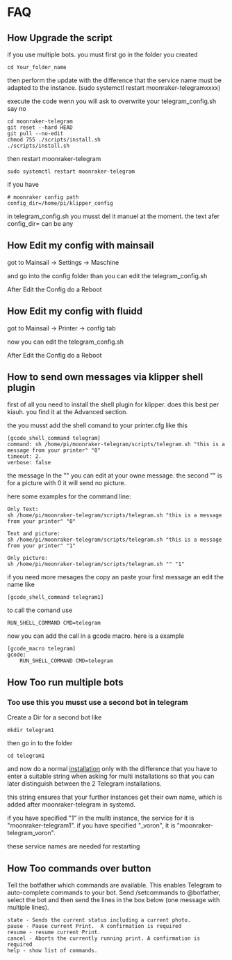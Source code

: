 # FAQ

## How Upgrade the script

if you use multiple bots. you must first go in the folder you created

```
cd Your_folder_name
```

then perform the update with the difference that the service name must be adapted to the instance. (sudo systemctl restart moonraker-telegramxxxx)

execute the code wenn you will ask to overwrite your telegram_config.sh say no

```
cd moonraker-telegram
git reset --hard HEAD
git pull --no-edit
chmod 755 ./scripts/install.sh
./scripts/install.sh
```

then restart moonraker-telegram

```
sudo systemctl restart moonraker-telegram
```

if you have

```
# moonraker config path
config_dir=/home/pi/klipper_config
```

in telegram_config.sh you musst del it manuel at the moment. the text afer config_dir= can be any

## How Edit my config with mainsail

got to Mainsail -> Settings -> Maschine

and go into the config folder than you can edit the telegram_config.sh

After Edit the Config do a Reboot

## How Edit my config with fluidd

got to Mainsail -> Printer -> config tab

now you can edit the telegram_config.sh

After Edit the Config do a Reboot

## How to send own messages via klipper shell plugin

first of all you need to install the shell plugin for klipper.
does this best per kiauh. you find it at the Advanced section.

the you musst add the shell comand to your printer.cfg like this

```
[gcode_shell_command telegram]
command: sh /home/pi/moonraker-telegram/scripts/telegram.sh "this is a message from your printer" "0"
timeout: 2.
verbose: false
```

the message In the "" you can edit at your owne message. the second "" is for a picture with 0 it will send no picture.

here some examples for the command line:

```
Only Text:
sh /home/pi/moonraker-telegram/scripts/telegram.sh "this is a message from your printer" "0"

Text and picture:
sh /home/pi/moonraker-telegram/scripts/telegram.sh "this is a message from your printer" "1"

Only picture:
sh /home/pi/moonraker-telegram/scripts/telegram.sh "" "1"
```

if you need more mesages the copy an paste your first message an edit the name like

```
[gcode_shell_command telegram1]
```

to call the comand use

```
RUN_SHELL_COMMAND CMD=telegram
```

now you can add the call in a gcode macro. here is a example

```
[gcode_macro telegram]
gcode:
    RUN_SHELL_COMMAND CMD=telegram
```

## How Too run multiple bots

### Too use this you musst use a second bot in telegram

Create a Dir for a second bot like

```
mkdir telegram1
```

then go in to the folder

```
cd telegram1
```

and now do a normal [installation](https://github.com/Raabi91/moonraker-telegram/blob/main/README.md)
only with the difference that you have to enter a suitable string when asking for multi installations so that you can later distinguish between the 2 Telegram installations.

this string ensures that your further instances get their own name, which is added after moonraker-telegram in systemd.

if you have specified "1" in the mullti instance, the service for it is "moonraker-telegram1". if you have specified "\_voron", it is "moonraker-telegram_voron".

these service names are needed for restarting

## How Too commands over button

Tell the botfather which commands are available. This enables Telegram to auto-complete commands to your bot. Send /setcommands to @botfather, select the bot and then send the lines in the box below (one message with multiple lines).

```
state - Sends the current status including a current photo.
pause - Pause current Print.  A confirmation is required
resume - resume current Print.
cancel - Aborts the currently running print. A confirmation is required
help - show list of commands.
```
